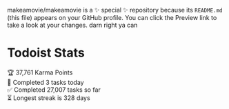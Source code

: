 makeamovie/makeamovie is a ✨ special ✨ repository because its `README.md` (this file) appears on your GitHub profile.
You can click the Preview link to take a look at your changes. darn right ya can

# Todoist Stats

<!-- TODO-IST:START -->
🏆  37,761 Karma Points           
🌸  Completed 3 tasks today           
✅  Completed 27,007 tasks so far           
⏳  Longest streak is 328 days
<!-- TODO-IST:END -->